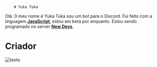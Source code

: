         # Yuka Tuka 
     
Olá :3 meu nome é Yuka Tuka sou um bot para o Discord.
Fui feito com a linguagem **[JavaScript](https://www.javascript.com/)**, estou em beta por enquanto.
Estou sendo programado no server **[New Devs](https://discord.gg/PfduUW8)**.


# Criador
![![texto](https://prnt.sc/nk1tu6)](https://google.com)
